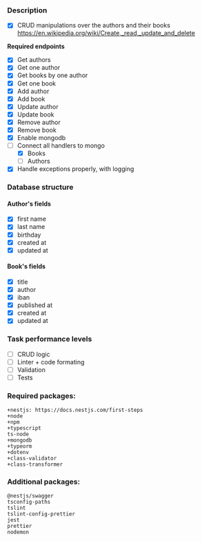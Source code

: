 ### Description
- [x] CRUD manipulations over the authors and their books
https://en.wikipedia.org/wiki/Create,_read,_update_and_delete

**Required endpoints**
 - [x] Get authors
 - [x] Get one author
 - [x] Get books by one author
 - [x] Get one book
 - [x] Add author
 - [x] Add book
 - [x] Update author
 - [x] Update book
 - [x] Remove author
 - [x] Remove book
 - [x] Enable mongodb
 - [ ] Connect all handlers to mongo
     - [x] Books
     - [ ] Authors
 - [x] Handle exceptions properly, with logging
 
### Database structure

#### Author's fields
- [x] first name
- [x] last name
- [x] birthday
- [x] created at
- [x] updated at

#### Book's fields
- [x] title
- [x] author
- [x] iban
- [x] published at
- [x] created at
- [x] updated at

### Task performance levels
- [ ] CRUD logic
- [ ] Linter + code formating
- [ ] Validation
- [ ] Tests

### Required packages:
```
+nestjs: https://docs.nestjs.com/first-steps
+node
+npm
+typescript
ts-node
+mongodb
+typeorm
+dotenv
+class-validator
+class-transformer
```
### Additional packages:
```
@nestjs/swagger
tsconfig-paths
tslint
tslint-config-prettier
jest
prettier
nodemon
```